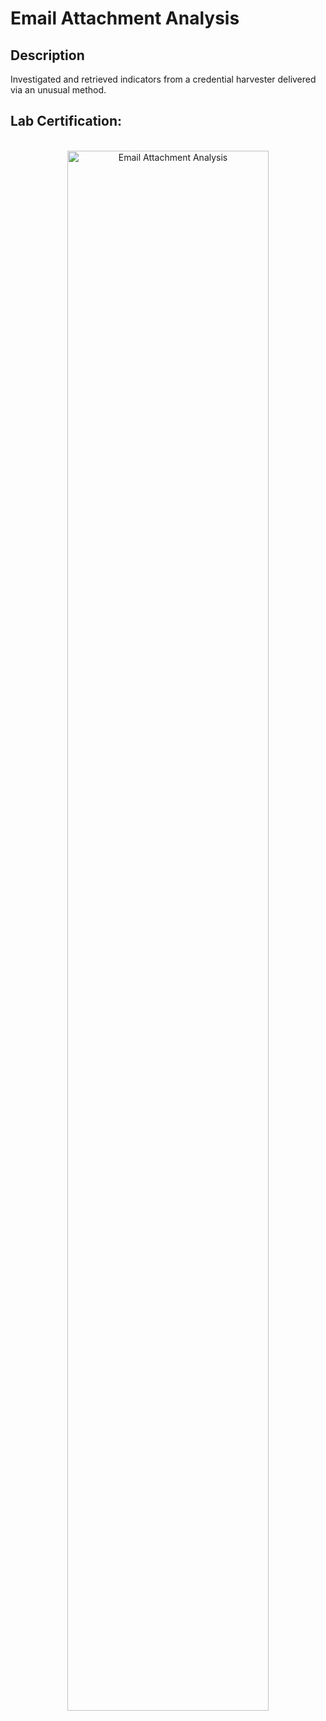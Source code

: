 <h1>Email Attachment Analysis</h1>

<h2>Description</h2>
Investigated and retrieved indicators from a credential harvester delivered via an unusual method.
<br />

<h2>Lab Certification:</h2>

<p align="center">
<br/>
<img src="https://i.imgur.com/ldaUIfP.png" height="80%" width="80%" alt="Email Attachment Analysis"/>
<br />


<!--
 ```diff
- text in red
+ text in green
! text in orange
# text in gray
@@ text in purple (and bold)@@
```
--!>

